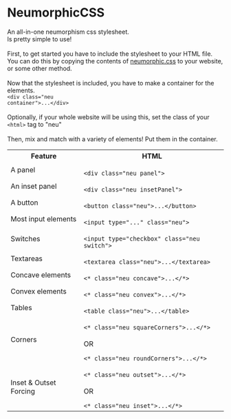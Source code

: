 # NeumorphicCSS
An all-in-one neumorphism css stylesheet.<br>
Is pretty simple to use!<br>
<br>
First, to get started you have to include the stylesheet to your HTML file.<br>
You can do this by copying the contents of <a href="neumorphic.css">neumorphic.css</a> to your website, or some other method.
<br>
<br>
Now that the stylesheet is included, you have to make a container for the elements.<br>
<code>&lt;div class=&quot;neu container&quot;&gt;...&lt;/div&gt;</code><br>
<br>
Optionally, if your whole website will be using this, set the class of your <code>&lt;html&gt;</code> tag to "neu"<br><br>
Then, mix and match with a variety of elements! Put them in the container.<br>
<table>
<tr>
<th>Feature</th>
<th>HTML</th>
</tr>
<tr>
<td>A panel</td>
<td>
<code>
&lt;div class=&quot;neu panel&quot;&gt;
</code>
</td>
</tr>
<tr>
<td>An inset panel</td>
<td>
<code>
&lt;div class=&quot;neu insetPanel&quot;&gt;
</code>
</td>
</tr>
<tr>
<td>A button</td>
<td>
<code>
&lt;button class=&quot;neu&quot;&gt;...&lt;/button&gt;
</code>
</td>
</tr>
<tr>
<td>Most input elements</td>
<td>
<code>
&lt;input type=&quot;...&quot; class=&quot;neu&quot;&gt;
</code>
</td>
</tr>
<tr>
<td>Switches</td>
<td>
<code>
&lt;input type=&quot;checkbox&quot; class=&quot;neu switch&quot;&gt;
</code>
</td>
</tr>
<tr>
<td>Textareas</td>
<td>
<code>
&lt;textarea class=&quot;neu&quot;&gt;...&lt;/textarea&gt;
</code>
</td>
</tr>
<tr>
<td>Concave elements</td>
<td>
<code>
&lt;* class=&quot;neu concave&quot;&gt;...&lt;/*&gt;
</code>
</td>
</tr>
<tr>
<td>Convex elements</td>
<td>
<code>
&lt;* class=&quot;neu convex&quot;&gt;...&lt;/*&gt;
</code>
</td>
</tr>
<tr>
<td>Tables</td>
<td>
<code>
&lt;table class=&quot;neu&quot;&gt;...&lt;/table&gt;
</code>
</td>
</tr>
<tr>
<td>Corners</td>
<td>
<code>
&lt;* class=&quot;neu squareCorners&quot;&gt;...&lt;/*&gt;
</code><br>OR<br>
  <code>
&lt;* class=&quot;neu roundCorners&quot;&gt;...&lt;/*&gt;
</code>
</td>
</tr>
<tr>
<td>Inset & Outset Forcing</td>
<td>
<code>
&lt;* class=&quot;neu outset&quot;&gt;...&lt;/*&gt;
</code><br>OR<br>
<code>
&lt;* class=&quot;neu inset&quot;&gt;...&lt;/*&gt;
</code>
</td>
</tr>
</table>
